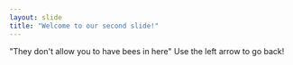 ```yaml
---
layout: slide
title: "Welcome to our second slide!"
---
```

"They don't allow you to have bees in here"
Use the left arrow to go back!
